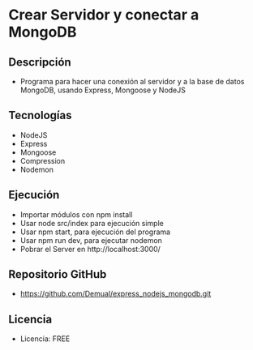 # Crear Servidor y conectar a MongoDB

## Descripción
* Programa para hacer una conexión al servidor y a la base de datos MongoDB, usando Express, Mongoose y NodeJS

## Tecnologías
* NodeJS
* Express
* Mongoose
* Compression
* Nodemon

## Ejecución
* Importar módulos con npm install
* Usar node src/index para ejecución simple
* Usar npm start, para ejecución del programa
* Usar npm run dev, para ejecutar nodemon
* Pobrar el Server en http://localhost:3000/

## Repositorio GitHub
* https://github.com/Demual/express_nodejs_mongodb.git

## Licencia
* Licencia: FREE